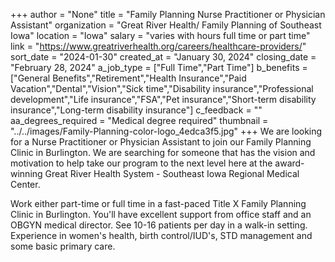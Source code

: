 +++
author = "None"
title = "Family Planning Nurse Practitioner or Physician Assistant"
organization = "Great River Health/ Family Planning of Southeast Iowa"
location = "Iowa"
salary = "varies with hours full time or part time"
link = "https://www.greatriverhealth.org/careers/healthcare-providers/"
sort_date = "2024-01-30"
created_at = "January 30, 2024"
closing_date = "February 28, 2024"
a_job_type = ["Full Time","Part Time"]
b_benefits = ["General Benefits","Retirement","Health Insurance","Paid Vacation","Dental","Vision","Sick time","Disability insurance","Professional development","Life insurance","FSA","Pet insurance","Short-term disability insurance","Long-term disability insurance"]
c_feedback = ""
aa_degrees_required = "Medical degree required"
thumbnail = "../../images/Family-Planning-color-logo_4edca3f5.jpg"
+++
We are looking for a Nurse Practitioner or Physician Assistant to join our Family Planning Clinic in Burlington.  We are searching for someone that has the vision and motivation to help take our program to the next level here at the award-winning Great River Health System - Southeast Iowa Regional Medical Center.

Work either part-time or full time in a fast-paced Title X Family Planning Clinic in Burlington. You'll have excellent support from office staff and an OBGYN medical director.  See 10-16 patients per day in a walk-in setting.  Experience in women's health, birth control/IUD's, STD management and some basic primary care.   